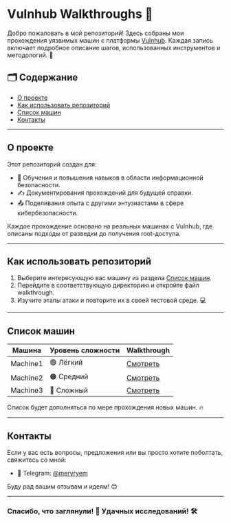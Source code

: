 # Vulnhub Walkthroughs 🚀

Добро пожаловать в мой репозиторий! Здесь собраны мои прохождения уязвимых машин с платформы [Vulnhub](https://www.vulnhub.com/). Каждая запись включает подробное описание шагов, использованных инструментов и методологий. 📘

## 🗂️ Содержание

- [О проекте](#о-проекте)
- [Как использовать репозиторий](#как-использовать-репозиторий)
- [Список машин](#список-машин)
- [Контакты](#контакты)

---

## О проекте

Этот репозиторий создан для:

- 🌱 Обучения и повышения навыков в области информационной безопасности.
- ✍️ Документирования прохождений для будущей справки.
- 📤 Поделивания опыта с другими энтузиастами в сфере кибербезопасности.

Каждое прохождение основано на реальных машинах с Vulnhub, где описаны подходы от разведки до получения root-доступа.

---

## Как использовать репозиторий

1. Выберите интересующую вас машину из раздела [Список машин](#список-машин).
2. Перейдите в соответствующую директорию и откройте файл walkthrough.
3. Изучите этапы атаки и повторите их в своей тестовой среде. 💻

---

## Список машин

| Машина          | Уровень сложности | Walkthrough  |
|------------------|--------------------|--------------|
| Machine1         | 🟢 Лёгкий         | [Смотреть](./Machine1/README.md) |
| Machine2         | 🟠 Средний        | [Смотреть](./Machine2/README.md) |
| Machine3         | 🔴 Сложный        | [Смотреть](./Machine3/README.md) |

Список будет дополняться по мере прохождения новых машин. 🔥

---

## Контакты

Если у вас есть вопросы, предложения или вы просто хотите поболтать, свяжитесь со мной:

- 💬 Telegram: [@meryryem](https://t.me/meryryem)

Буду рад вашим отзывам и идеям! 😊

---

### Спасибо, что заглянули! 🌟 Удачных исследований! 🛠️
